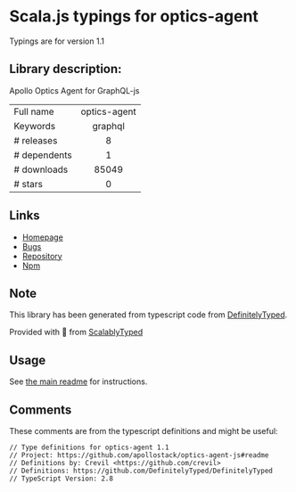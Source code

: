 
# Scala.js typings for optics-agent

Typings are for version 1.1

## Library description:
Apollo Optics Agent for GraphQL-js

|                    |                 |
| ------------------ | :-------------: |
| Full name          | optics-agent |
| Keywords           | graphql |
| # releases         | 8 |
| # dependents       | 1 |
| # downloads        | 85049 |
| # stars            | 0 |

## Links
- [Homepage](https://github.com/apollostack/optics-agent-js#readme)
- [Bugs](https://github.com/apollostack/optics-agent-js/issues)
- [Repository](https://github.com/apollostack/optics-agent-js)
- [Npm](https://www.npmjs.com/package/optics-agent)
    


## Note
This library has been generated from typescript code from [DefinitelyTyped](https://definitelytyped.org).

Provided with :purple_heart: from [ScalablyTyped](https://github.com/oyvindberg/ScalablyTyped)

## Usage
See [the main readme](../../readme.md) for instructions.

## Comments

These comments are from the typescript definitions and might be useful:
```
// Type definitions for optics-agent 1.1
// Project: https://github.com/apollostack/optics-agent-js#readme
// Definitions by: Crevil <https://github.com/crevil>
// Definitions: https://github.com/DefinitelyTyped/DefinitelyTyped
// TypeScript Version: 2.8

```

